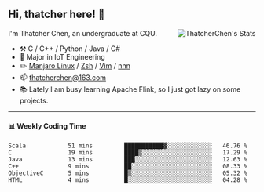 ## Hi, thatcher here! :wave:

<img align="right" src="https://github-readme-stats.vercel.app/api?username=thatcherchen&title_color=333&text_color=777" alt="ThatcherChen's Stats" >

I'm Thatcher Chen, an undergraduate at CQU.

- :hammer_and_pick:  C / C++ / Python / Java / C# 
- :seedling:  Major in IoT Engineering
- :pencil2: [Manjaro Linux](https://github.com/manjaro) / [Zsh](https://github.com/zsh-users/zsh) / [Vim](https://github.com/vim/vim) / [nnn](https://github.com/jarun/nnn)
- :mailbox: thatcherchen@163.com
- :books: Lately I am busy learning Apache Flink, so I just got lazy on some projects.

---

#### :bar_chart: Weekly Coding Time

<!--START_SECTION:waka-->

```text
Scala            51 mins         ███████████▓░░░░░░░░░░░░░   46.76 %
C                19 mins         ████▒░░░░░░░░░░░░░░░░░░░░   17.29 %
Java             13 mins         ███░░░░░░░░░░░░░░░░░░░░░░   12.63 %
C++              9 mins          ██░░░░░░░░░░░░░░░░░░░░░░░   08.33 %
ObjectiveC       5 mins          █▒░░░░░░░░░░░░░░░░░░░░░░░   05.32 %
HTML             4 mins          █░░░░░░░░░░░░░░░░░░░░░░░░   04.28 %
```

<!--END_SECTION:waka-->
